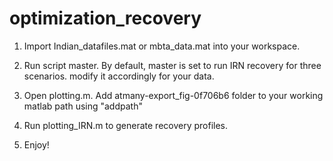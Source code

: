 # optimization_recovery

1. Import Indian_datafiles.mat or mbta_data.mat into your workspace.

2. Run script master. By default, master is set to run IRN recovery for three scenarios. modify it accordingly for your data.

3. Open plotting.m. Add atmany-export_fig-0f706b6 folder to your working matlab path using "addpath"

4. Run plotting_IRN.m to generate recovery profiles. 

5. Enjoy!
